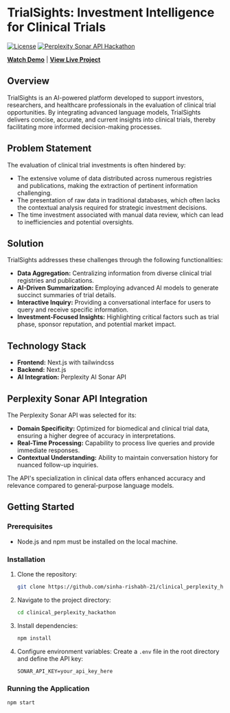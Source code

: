 # TrialSights: Investment Intelligence for Clinical Trials

[![License](https://img.shields.io/badge/License-MIT-yellow.svg)](https://opensource.org/licenses/MIT) [![Perplexity Sonar API Hackathon](https://img.shields.io/badge/Perplexity%20Sonar%20API-Hackathon-blue)](https://sonar.perplexity.ai/)

**[Watch Demo](https://youtu.be/11_evsWdzNk)** | **[View Live Project](https://trialsights.vercel.app/)**

## Overview

TrialSights is an AI-powered platform developed to support investors, researchers, and healthcare professionals in the evaluation of clinical trial opportunities. By integrating advanced language models, TrialSights delivers concise, accurate, and current insights into clinical trials, thereby facilitating more informed decision-making processes.

## Problem Statement

The evaluation of clinical trial investments is often hindered by:

* The extensive volume of data distributed across numerous registries and publications, making the extraction of pertinent information challenging.
* The presentation of raw data in traditional databases, which often lacks the contextual analysis required for strategic investment decisions.
* The time investment associated with manual data review, which can lead to inefficiencies and potential oversights.

## Solution

TrialSights addresses these challenges through the following functionalities:

* **Data Aggregation:** Centralizing information from diverse clinical trial registries and publications.
* **AI-Driven Summarization:** Employing advanced AI models to generate succinct summaries of trial details.
* **Interactive Inquiry:** Providing a conversational interface for users to query and receive specific information.
* **Investment-Focused Insights:** Highlighting critical factors such as trial phase, sponsor reputation, and potential market impact.

## Technology Stack

* **Frontend:** Next.js with tailwindcss
* **Backend:** Next.js
* **AI Integration:** Perplexity AI Sonar API

## Perplexity Sonar API Integration

The Perplexity Sonar API was selected for its:

* **Domain Specificity:** Optimized for biomedical and clinical trial data, ensuring a higher degree of accuracy in interpretations.
* **Real-Time Processing:** Capability to process live queries and provide immediate responses.
* **Contextual Understanding:** Ability to maintain conversation history for nuanced follow-up inquiries.

The API's specialization in clinical data offers enhanced accuracy and relevance compared to general-purpose language models.

## Getting Started

### Prerequisites

* Node.js and npm must be installed on the local machine.

### Installation

1.  Clone the repository:
    ```bash
    git clone https://github.com/sinha-rishabh-21/clinical_perplexity_hackathon.git
    ```
2.  Navigate to the project directory:
    ```bash
    cd clinical_perplexity_hackathon
    ```
3.  Install dependencies:
    ```bash
    npm install
    ```
4.  Configure environment variables:
    Create a `.env` file in the root directory and define the API key:
    ```
    SONAR_API_KEY=your_api_key_here
    ```

### Running the Application

```bash
npm start
